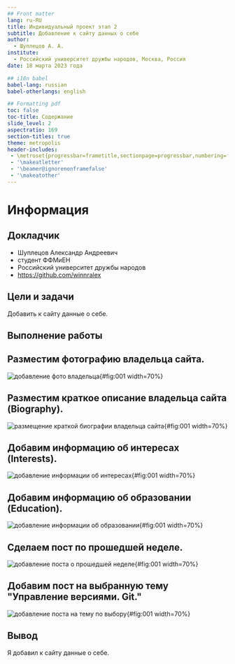 ```yaml
---
## Front matter
lang: ru-RU
title: Индивидуальный проект этап 2
subtitle: Добавление к сайту данных о себе
author:
  - Шуплецов А. А.
institute:
  - Российский университет дружбы народов, Москва, Россия
date: 18 марта 2023 года

## i18n babel
babel-lang: russian
babel-otherlangs: english

## Formatting pdf
toc: false
toc-title: Содержание
slide_level: 2
aspectratio: 169
section-titles: true
theme: metropolis
header-includes:
 - \metroset{progressbar=frametitle,sectionpage=progressbar,numbering=fraction}
 - '\makeatletter'
 - '\beamer@ignorenonframefalse'
 - '\makeatother'
---
```


# Информация

## Докладчик

  * Шуплецов Александр Андреевич
  * студент ФФМиЕН
  * Российский университет дружбы народов
  * https://github.com/winnralex

## Цели и задачи

Добавить к сайту данные о себе.


## Выполнение работы

## Разместим фотографию владельца сайта.

![добавление фото владельца](image/1.png){#fig:001 width=70%}

## Разместим краткое описание владельца сайта (Biography).

![размещение краткой биографии владельца сайта](image/2.png){#fig:001 width=70%}

## Добавим информацию об интересах (Interests).

![добавление информации об интересах](image/3.png){#fig:001 width=70%}

## Добавим информацию об образовании (Education).

![добавление информации об образовании](image/4.png){#fig:001 width=70%}

## Сделаем пост по прошедшей неделе.

![добавление поста о прошедшей неделе](image/5.png){#fig:001 width=70%}

## Добавим пост на выбранную тему "Управление версиями. Git."

![добавление поста на тему по выбору](image/6.png){#fig:001 width=70%}

## Вывод

Я добавил к сайту данные о себе.


